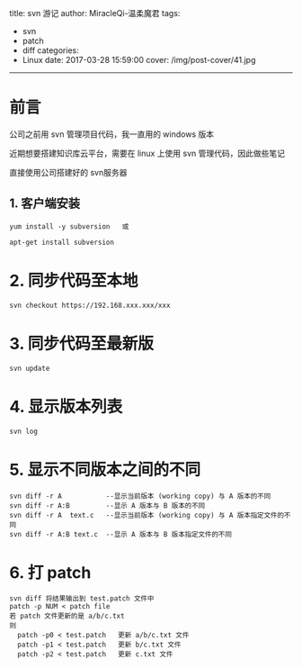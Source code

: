 title: svn 游记
author: MiracleQi-温柔魔君
tags:
  - svn
  - patch
  - diff
categories:
  - Linux
date: 2017-03-28 15:59:00
cover: /img/post-cover/41.jpg
---

# 前言

公司之前用 svn 管理项目代码，我一直用的 windows 版本

近期想要搭建知识库云平台，需要在 linux 上使用 svn 管理代码，因此做些笔记

直接使用公司搭建好的 svn服务器

## 1. 客户端安装

```
yum install -y subversion   或

apt-get install subversion
```

# 2. 同步代码至本地

```
svn checkout https://192.168.xxx.xxx/xxx
```

# 3. 同步代码至最新版

```
svn update
```

# 4. 显示版本列表

```
svn log
```

# 5. 显示不同版本之间的不同

```
svn diff -r A           --显示当前版本 (working copy) 与 A 版本的不同
svn diff -r A:B         --显示 A 版本与 B 版本的不同
svn diff -r A  text.c   --显示当前版本 (working copy) 与 A 版本指定文件的不同
svn diff -r A:B text.c  --显示 A 版本与 B 版本指定文件的不同
```

# 6. 打 patch
```
svn diff 将结果输出到 test.patch 文件中
patch -p NUM < patch file
若 patch 文件更新的是 a/b/c.txt
则
  patch -p0 < test.patch   更新 a/b/c.txt 文件
  patch -p1 < test.patch   更新 b/c.txt 文件
  patch -p2 < test.patch   更新 c.txt 文件
```